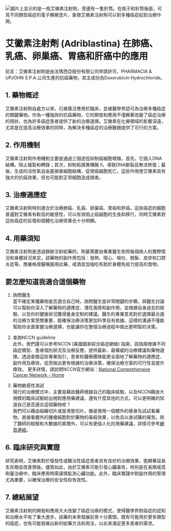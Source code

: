 ![圖片上显示的是一瓶艾黴素注射劑，旁邊有一隻針筒。在瓶子和針筒後面，可見不同類型癌症的電子顯微塗片，象徵艾黴素注射劑可以對多種癌症起到治療作用。](https://i.imgur.com/vkqUjvA.jpeg)
# 艾黴素注射劑 (Adriblastina) 在肺癌、乳癌、卵巢癌、胃癌和肝癌中的應用

前言：艾黴素注射劑是由法瑪西亞股份有限公司申請許可，PHARMACIA & UPJOHN S.P.A.公司生產的抗癌藥物，其主成份為Doxorubicin Hydrochloride。

## 1. 藥物概述

艾黴素注射劑自處方以來，已被廣泛應用於臨床，並被醫學界認可為治療多種癌症的關鍵藥物。作為一種強效的抗癌藥物，它的開發和應用不僅顯著改變了癌症治療的現狀，也為許多癌症患者提供了新的治療選擇。艾黴素在化療領域的影響深遠，尤其是在提高治療效果的同時，為解決多種癌症的治療難題提供了可行的方案。

## 2. 作用機制

艾黴素注射劑作用機制主要是通過三個途徑抑制癌細胞增殖。首先，它插入DNA結構，阻止複製和轉錄；其次，抑制拓撲異構酶 II，導致DNA斷裂且無法修復；最後，生成的活性氧自由基損害細胞結構，促使癌細胞死亡。這些作用使艾黴素具有強大的抗癌效果，但也可能對正常細胞造成損害。

## 3. 治療適應症

艾黴素注射劑特別適合於治療肺癌、乳癌、卵巢癌、胃癌和肝癌。這些癌症的細胞普遍對艾黴素有較高的敏感性，可以有效阻止癌細胞的生長和移行，同時艾黴素對這些癌症的反復和個體化治療效果也十分明顯。

## 4. 用藥須知

艾黴素注射劑是透過靜脈注射給藥的，劑量需要由專業醫生依照每個病人的實際情況和身體狀況來定。該藥物的副作用包括：發熱、噁心、嘔吐、脫髮、皮疹和口腔炎症等。應嚴格按醫嘱服用此藥，戒酒並加強吃有助於身體免疫力提高的食物。

## 要怎麼知道我適合這個藥物 

1. 詢問醫生  
當不確定某種藥物是否適合自己時，詢問醫生是非常關鍵的步驟。與醫生討論可以幫助你深入了解藥物的適應症、潛在風險和副作用，並根據自身過去的經驗、以及你的健康狀況獲得量身定制的建議。醫生的專業意見對於選擇最合適的治療方案至關重要，能確保治療決策更加科學且有依據。這樣的溝通不僅能幫助你全面掌握治療選擇，也能讓你在整個治療過程中做出更明智的決策。 

2. 查詢NCCN guideline  
此外，我們還可以參考NCCN (美國國家綜合癌症網絡) 指南，該指南根據不同癌症類型、患者個別狀況及治療反應，提供最新、最權威的治療建議和藥物選擇。透過查閱這些專業指引，患者和醫療團隊能更全面地了解藥物的適應症、副作用及療效，從而做出更有根據的治療決策，確保治療方案的可行性並提升療效。 
更多詳情，請訪問NCCN官方網站：[National Comprehensive Cancer Network - Home](https://www.nccn.org/)

3. 藥物敏感性測試  
現行的治療模式中，主要是藉由醫師根據自己的臨床經驗，以及NCCN藉由大規模的臨床試驗給出相對應用藥建議，還有什麼其他的方式，可以更明確的知道自己是否適合這個藥物呢？   
我們可以藉由組織切片或是液態切片，像是使用一個體外的替身先試試看藥物，直接看體外的腫瘤細胞對於藥物的毒殺效果，以免去以身試藥的痛苦。除了醫師的經驗和大數據的累積外，可以有更個人化的用藥建議，詳情可參考[網頁連結](https://info.cancerfree.io/)。

## 6. 臨床研究與實證

研究表明，艾黴素對於復發性或難治性癌症患者具有良好的治療效果，能顯著延長生存期並改善預後。儘管如此，由於艾黴素可能引發心臟毒性，特別是在長期或高劑量治療中，臨床應用時需謹慎監測心臟功能。此外，臨床實踐中對副作用的管理尤為重要，以確保治療的安全性和有效性。

## 7. 總結展望

艾黴素注射劑的開發和應用大大改變了癌症治療的模式，使得醫學界對癌症的認知和治療水平有了重大進步。該藥的未來發展前景十分廣闊，既有可能用於更多類型的癌症，也有可能發展出新的給藥方法和用法，以此來滿足更多患者的需求。

